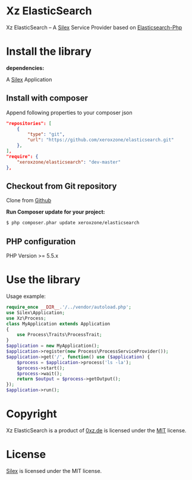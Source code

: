 Xz ElasticSearch
=============================

Xz ElasticSearch – A [Silex][6] Service Provider based on [Elasticsearch-Php][1]

# Install the library

**dependencies:**

A [Silex][6] Application

## Install with composer

Append following properties to your composer json 

```json
"repositories": [
    {
        "type": "git",
        "url": "https://github.com/xeroxzone/elasticsearch.git"
    },
],
"require": {
    "xeroxzone/elasticsearch": "dev-master"
},
```

## Checkout from Git repository

Clone from [Github][2]

**Run Composer update for your project:**

```bash
$ php composer.phar update xeroxzone/elasticsearch
```

## PHP configuration

PHP Version >= 5.5.x

# Use the library

Usage example:

```php
require_once __DIR__.'/../vendor/autoload.php';
use Silex\Application;
use Xz\Process;
class MyApplication extends Application
{
    use Process\Traits\ProcessTrait;
}
$application = new MyApplication();
$application->register(new Process\ProcessServiceProvider());
$application->get('/', function() use ($application) {
    $process = $application->process('ls -la');
    $process->start();
    $process->wait();
    return $output = $process->getOutput();
});
$application->run();
```

# Copyright

Xz ElasticSearch is a product of [0xz.de][4]
is licensed under the [MIT][license] license.

# License

[Silex][6] is licensed under the MIT license.


[1]: http://www.elasticsearch.org/guide/en/elasticsearch/client/php-api
[2]: https://github.com/xeroxzone/elasticsearch
[4]: http://www.0xz.de
[5]: http://symfony.com
[6]: http://silex.sensiolabs.org
[license]: https://github.com/xeroxzone/elasticsearch/blob/master/LICENSE
